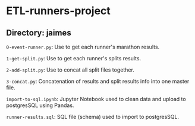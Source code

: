 # ETL-runners-project

## Directory: jaimes
`0-event-runner.py`: Use to get each runner's marathon results.

`1-get-split.py`: Use to get each runner's splits results.

`2-add-split.py`: Use to concat all split files together.

`3-concat.py`: Concatenation of results and split results info into one master file.

`import-to-sql.ipynb`: Jupyter Notebook used to clean data and upload to postgresSQL using Pandas.

`runner-results.sql`: SQL file (schema) used to import to postgresSQL.
